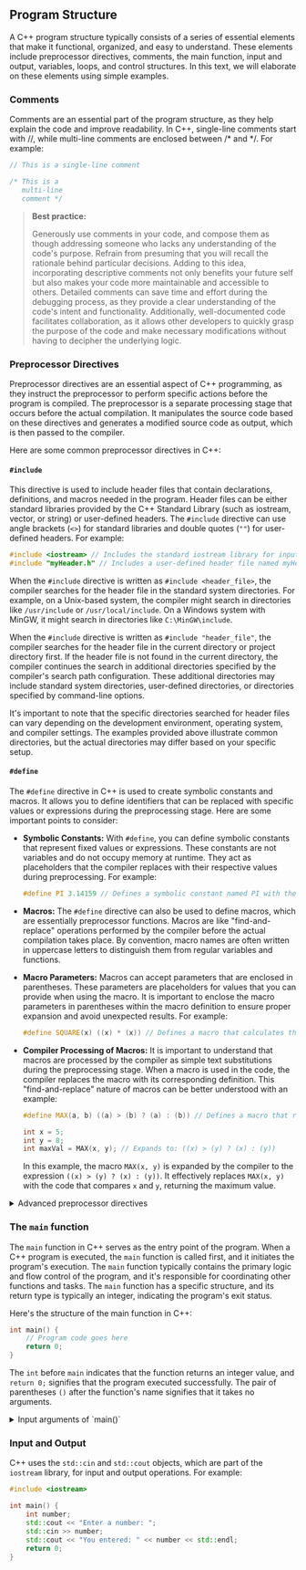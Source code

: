 ## Program Structure 

A C++ program structure typically consists of a series of essential elements that make it functional, organized, and easy to understand. These elements include preprocessor directives, comments, the main function, input and output, variables, loops, and control structures. In this text, we will elaborate on these elements using simple examples.

### Comments
Comments are an essential part of the program structure, as they help explain the code and improve readability. In C++, single-line comments start with //, while multi-line comments are enclosed between /* and */. For example:

```cpp
// This is a single-line comment

/* This is a
   multi-line
   comment */

```

> **Best practice:**
> 
> Generously use comments in your code, and compose them as though addressing someone who lacks any understanding of the code's purpose. Refrain from presuming that you will recall the rationale behind particular decisions.
> Adding to this idea, incorporating descriptive comments not only benefits your future self but also makes your code more maintainable and accessible to others. Detailed comments can save time and effort during the debugging process, as they provide a clear understanding of the code's intent and functionality. Additionally, well-documented code facilitates collaboration, as it allows other developers to quickly grasp the purpose of the code and make necessary modifications without having to decipher the underlying logic.


### Preprocessor Directives
Preprocessor directives are an essential aspect of C++ programming, as they instruct the preprocessor to perform specific actions before the program is compiled. The preprocessor is a separate processing stage that occurs before the actual compilation. It manipulates the source code based on these directives and generates a modified source code as output, which is then passed to the compiler.

Here are some common preprocessor directives in C++:

#### `#include` 
This directive is used to include header files that contain declarations, definitions, and macros needed in the program. Header files can be either standard libraries provided by the C++ Standard Library (such as iostream, vector, or string) or user-defined headers. The `#include` directive can use angle brackets (`<>`) for standard libraries and double quotes (`""`) for user-defined headers. For example:

```cpp
#include <iostream> // Includes the standard iostream library for input and output operations
#include "myHeader.h" // Includes a user-defined header file named myHeader.h
```

When the `#include` directive is written as `#include <header_file>`, the compiler searches for the header file in the standard system directories. For example, on a Unix-based system, the compiler might search in directories like `/usr/include` or `/usr/local/include`. On a Windows system with MinGW, it might search in directories like `C:\MinGW\include`.

When the `#include` directive is written as `#include "header_file"`, the compiler searches for the header file in the current directory or project directory first. If the header file is not found in the current directory, the compiler continues the search in additional directories specified by the compiler's search path configuration. These additional directories may include standard system directories, user-defined directories, or directories specified by command-line options.

It's important to note that the specific directories searched for header files can vary depending on the development environment, operating system, and compiler settings. The examples provided above illustrate common directories, but the actual directories may differ based on your specific setup.

#### `#define`
The `#define` directive in C++ is used to create symbolic constants and macros. It allows you to define identifiers that can be replaced with specific values or expressions during the preprocessing stage. Here are some important points to consider:

- **Symbolic Constants:** With `#define`, you can define symbolic constants that represent fixed values or expressions. These constants are not variables and do not occupy memory at runtime. They act as placeholders that the compiler replaces with their respective values during preprocessing. For example:

  ```cpp
  #define PI 3.14159 // Defines a symbolic constant named PI with the value 3.14159
  ```

- **Macros:** The `#define` directive can also be used to define macros, which are essentially preprocessor functions. Macros are like "find-and-replace" operations performed by the compiler before the actual compilation takes place. By convention, macro names are often written in uppercase letters to distinguish them from regular variables and functions.

- **Macro Parameters:** Macros can accept parameters that are enclosed in parentheses. These parameters are placeholders for values that you can provide when using the macro. It is important to enclose the macro parameters in parentheses within the macro definition to ensure proper expansion and avoid unexpected results. For example:

  ```cpp
  #define SQUARE(x) ((x) * (x)) // Defines a macro that calculates the square of a value
  ```

- **Compiler Processing of Macros:** It is important to understand that macros are processed by the compiler as simple text substitutions during the preprocessing stage. When a macro is used in the code, the compiler replaces the macro with its corresponding definition. This "find-and-replace" nature of macros can be better understood with an example:

  ```cpp
  #define MAX(a, b) ((a) > (b) ? (a) : (b)) // Defines a macro that returns the maximum of two values

  int x = 5;
  int y = 8;
  int maxVal = MAX(x, y); // Expands to: ((x) > (y) ? (x) : (y))
  ```
  In this example, the macro `MAX(x, y)` is expanded by the compiler to the expression `((x) > (y) ? (x) : (y))`. It effectively replaces `MAX(x, y)` with the code that compares `x` and `y`, returning the maximum value.


<details>
<summary>Advanced preprocessor directives</summary>

#### `#undef`
This directive is used to remove a defined macro, allowing it to be redefined later in the code. For example:

```cpp
#define PI 3.14159
#undef PI // Undefines the macro PI
#define PI 3.14 // Redefines the macro PI with a new value
```

#### Conditional Directives
Conditional directives in C++ are used to control which parts of the code are processed and compiled based on certain conditions. They allow you to include or exclude specific code blocks depending on whether certain conditions are met. The most commonly used conditional directives are `#if`, `#ifdef`, `#ifndef`, `#else`, `#elif`, and `#endif`. Here's an example:

```cpp
#define DEBUG_MODE
```

In this example, a macro named `DEBUG_MODE` is defined using the `#define` directive. This macro serves as a conditional flag that can be used to enable or disable certain code sections.

```cpp
#ifdef DEBUG_MODE
    std::cout << "Debug mode is active" << std::endl;
#else
    std::cout << "Debug mode is not active" << std::endl;
#endif
```

The `#ifdef` directive checks whether the macro `DEBUG_MODE` has been defined. If it has been defined, the code block between `#ifdef` and `#else` (or `#endif` if there's no `#else`) is included during compilation. In this case, the message "Debug mode is active" is printed to the console.

If `DEBUG_MODE` has not been defined, the code block following `#else` (if present) is included instead. In the provided example, the message "Debug mode is not active" is printed when `DEBUG_MODE` is not defined.

The `#endif` directive marks the end of the conditional block, ensuring that the correct sections of code are processed based on the condition.

Conditional directives are commonly used to enable or disable certain features, customize the behavior of a program, or handle different configurations for development and production environments. By selectively including or excluding code based on conditions, you can create more flexible and maintainable codebases.

It's worth noting that the example above demonstrates a simple case where the `DEBUG_MODE` macro is manually defined. In practice, the conditional directives are often used in conjunction with build configurations, compiler options, or other preprocessor macros to control the behavior of the code at compile time.

Remember that conditional directives are processed by the preprocessor and do not have any impact on the runtime behavior of the program. They allow you to tailor the compilation process and code generation based on specific conditions, resulting in more versatile and adaptable programs.

#### `#pragma`
This directive is used to issue special commands to the compiler, which are implementation-specific. For example, the `#pragma` once directive ensures that a header file is included only once in the program, preventing multiple inclusions:

```cpp
#pragma once
// The rest of the header file
```
It's important to note that the `#pragma once` directive is specific to the header file in which it is seen by the preprocessor. It ensures that the particular header file is included only once in the translation unit where it is encountered.
</details>


### The `main` function
The `main` function in C++ serves as the entry point of the program. When a C++ program is executed, the `main` function is called first, and it initiates the program's execution. The `main` function typically contains the primary logic and flow control of the program, and it's responsible for coordinating other functions and tasks. The `main` function has a specific structure, and its return type is typically an integer, indicating the program's exit status.

Here's the structure of the main function in C++:

```cpp
int main() {
    // Program code goes here
    return 0;
}
```

The `int` before `main` indicates that the function returns an integer value, and `return 0;` signifies that the program executed successfully. The pair of parentheses `()` after the function's name signifies that it takes no arguments.

<details>
<summary>Input arguments of `main()`</summary>
The `main` function can also take command-line arguments if required, using the following structure:

```cpp
int main(int argc, char* argv[]) {
    // Program code goes here
    return 0;
}
```
In this case, `argc` is an integer representing the number of command-line arguments passed to the program, including the program's name itself, while `argv` is an array of character pointers, each pointing to a null-terminated string representing the command-line arguments. Since this depends on the variable and data types section of the course that is covered later, you can return to this when you have studied that section.
</details>

### Input and Output
C++ uses the `std::cin` and `std::cout` objects, which are part of the `iostream` library, for input and output operations. For example:

```cpp
#include <iostream>

int main() {
    int number;
    std::cout << "Enter a number: ";
    std::cin >> number;
    std::cout << "You entered: " << number << std::endl;
    return 0;
}
```
